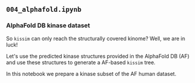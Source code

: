 ## `004_alphafold.ipynb`

### AlphaFold DB kinase dataset

So `kissim` can only reach the structurally covered kinome? Well, we are in luck! 

Let's use the predicted kinase structures provided in the AlphaFold DB (AF) and use these structures to generate a AF-based `kissim` tree.

In this notebook we prepare a kinase subset of the AF human dataset.
